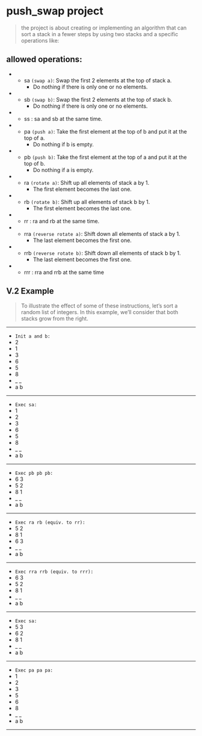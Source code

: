 # push_swap project

> the project is about creating or implementing an algorithm that can sort a stack in a fewer steps
by using two stacks and a specific operations like:

## allowed operations:
- * sa `(swap a)`: Swap the first 2 elements at the top of stack a.
    - Do nothing if there is only one or no elements.
- * sb `(swap b)`: Swap the first 2 elements at the top of stack b.
    - Do nothing if there is only one or no elements.
- * ss : sa and sb at the same time.
- * pa `(push a)`: Take the first element at the top of b and put it at the top of a.
    - Do nothing if b is empty.
- * pb `(push b)`: Take the first element at the top of a and put it at the top of b.
    - Do nothing if a is empty.
- * ra `(rotate a)`: Shift up all elements of stack a by 1.
    - The first element becomes the last one.
- * rb `(rotate b)`: Shift up all elements of stack b by 1.
    - The first element becomes the last one.
- * rr : ra and rb at the same time.
- * rra `(reverse rotate a)`: Shift down all elements of stack a by 1.
    - The last element becomes the first one.
- * rrb `(reverse rotate b)`: Shift down all elements of stack b by 1.
    - The last element becomes the first one.
- * rrr : rra and rrb at the same time

## V.2 Example
> To illustrate the effect of some of these instructions, let’s sort a random list of integers.
In this example, we’ll consider that both stacks grow from the right.
----------------------------------------------------------------------------------------------------------
- `Init a and b:`
- 2
- 1
- 3
- 6
- 5
- 8
- _ _
- a b
----------------------------------------------------------------------------------------------------------
- `Exec sa:`
- 1
- 2
- 3
- 6
- 5
- 8
- _ _
- a b
----------------------------------------------------------------------------------------------------------
- `Exec pb pb pb:`
- 6 3
- 5 2
- 8 1
- _ _
- a b
----------------------------------------------------------------------------------------------------------
- `Exec ra rb (equiv. to rr):`
- 5 2
- 8 1
- 6 3
- _ _
- a b
----------------------------------------------------------------------------------------------------------
- `Exec rra rrb (equiv. to rrr):`
- 6 3
- 5 2
- 8 1
- _ _
- a b
----------------------------------------------------------------------------------------------------------
- `Exec sa:`
- 5 3
- 6 2
- 8 1
- _ _
- a b
----------------------------------------------------------------------------------------------------------
- `Exec pa pa pa:`
- 1
- 2
- 3
- 5
- 6
- 8
- _ _
- a b
----------------------------------------------------------------------------------------------------------
